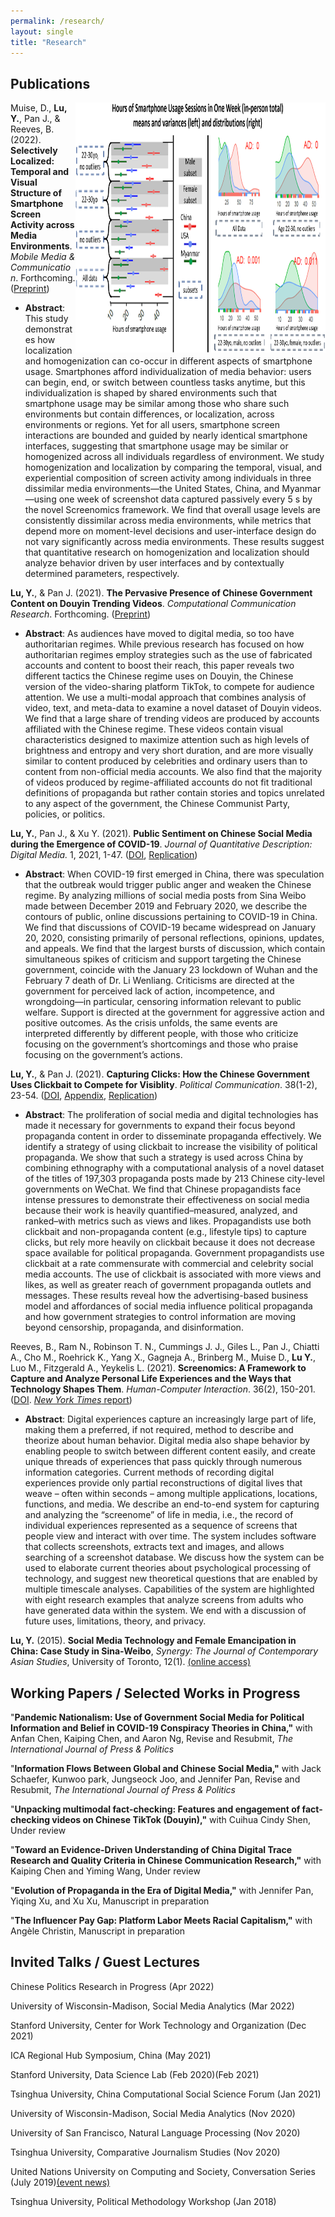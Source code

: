 ```yaml
---
permalink: /research/
layout: single
title: "Research"
---
```



## Publications
<img align="right" src="/Fig3.png" width = 400pt height = 400pt> Muise, D., <b>Lu, Y.</b>, Pan J., & Reeves, B. (2022). <b>Selectively Localized: Temporal and Visual Structure of Smartphone Screen Activity across Media Environments</b>. <i>Mobile Media & Communication</i>. Forthcoming. ([Preprint](https://journals.sagepub.com/doi/full/10.1177/20501579221080333#_i32))
* <b>Abstract</b>: This study demonstrates how localization and homogenization can co-occur in different aspects of smartphone usage. Smartphones afford individualization of media behavior: users can begin, end, or switch between countless tasks anytime, but this individualization is shaped by shared environments such that smartphone usage may be similar among those who share such environments but contain differences, or localization, across environments or regions. Yet for all users, smartphone screen interactions are bounded and guided by nearly identical smartphone interfaces, suggesting that smartphone usage may be similar or homogenized across all individuals regardless of environment. We study homogenization and localization by comparing the temporal, visual, and experiential composition of screen activity among individuals in three dissimilar media environments—the United States, China, and Myanmar—using one week of screenshot data captured passively every 5 s by the novel Screenomics framework. We find that overall usage levels are consistently dissimilar across media environments, while metrics that depend more on moment-level decisions and user-interface design do not vary significantly across media environments. These results suggest that quantitative research on homogenization and localization should analyze behavior driven by user interfaces and by contextually determined parameters, respectively. 


<b>Lu, Y.</b>, & Pan J. (2021). <b>The Pervasive Presence of Chinese Government Content on Douyin Trending Videos</b>. <i>Computational Communication Research</i>. Forthcoming. ([Preprint](https://papers.ssrn.com/sol3/papers.cfm?abstract_id=3794898))
* <b>Abstract</b>: As audiences have moved to digital media, so too have authoritarian regimes. While previous research has focused on how authoritarian regimes employ strategies such as the use of fabricated accounts and content to boost their reach, this paper reveals two different tactics the Chinese regime uses on Douyin, the Chinese version of the video-sharing platform TikTok, to compete for audience attention. We use a multi-modal approach that combines analysis of video, text, and meta-data to examine a novel dataset of Douyin videos. We find that a large share of trending videos are produced by accounts affiliated with the Chinese regime. These videos contain visual characteristics designed to maximize attention such as high levels of brightness and entropy and very short duration, and are more visually similar to content produced by celebrities and ordinary users than to content from non-official media accounts. We also find that the majority of videos produced by regime-affiliated accounts do not fit traditional definitions of propaganda but rather contain stories and topics unrelated to any aspect of the government, the Chinese Communist Party, policies, or politics.

<b>Lu, Y.</b>, Pan J., & Xu Y. (2021). <b>Public Sentiment on Chinese Social Media during the Emergence of COVID-19</b>. <i>Journal of Quantitative Description: Digital Media.</i> 1, 2021, 1-47. ([DOI](https://doi.org/10.51685/jqd.2021.013), [Replication](https://dataverse.harvard.edu/dataset.xhtml?persistentId=doi:10.7910/DVN/ZIIQUG))
* <b>Abstract</b>: When COVID-19 first emerged in China, there was speculation that the outbreak would trigger public anger and weaken the Chinese regime. By analyzing millions of social media posts from Sina Weibo made between December 2019 and February 2020, we describe the contours of public, online discussions pertaining to COVID-19 in China. We find that discussions of COVID-19 became widespread on January 20, 2020, consisting primarily of personal reflections, opinions, updates, and appeals. We find that the largest bursts of discussion, which contain simultaneous spikes of criticism and support targeting the Chinese government, coincide with the January 23 lockdown of Wuhan and the February 7 death of Dr. Li Wenliang. Criticisms are directed at the government for perceived lack of action, incompetence, and wrongdoing—in particular, censoring information relevant to public welfare. Support is directed at the government for aggressive action and positive outcomes. As the crisis unfolds, the same events are interpreted differently by different people, with those who criticize focusing on the government’s shortcomings and those who praise focusing on the government’s actions.

<b>Lu, Y.</b>, & Pan J. (2021). <b>Capturing Clicks: How the Chinese Government Uses Clickbait to Compete for Visiblity</b>. <i>Political Communication</i>. 38(1-2), 23-54. ([DOI](https://www.tandfonline.com/doi/full/10.1080/10584609.2020.1765914), [Appendix](/Lu&Pan_appendix.pdf), [Replication](https://dataverse.harvard.edu/dataset.xhtml?persistentId=doi:10.7910/DVN/TALJOT))
* <b>Abstract</b>: The proliferation of social media and digital technologies has made it necessary for governments to expand their focus beyond propaganda content in order to disseminate propaganda effectively. We identify a strategy of using clickbait to increase the visibility of political propaganda. We show that such a strategy is used across China by combining ethnography with a computational analysis of a novel dataset of the titles of 197,303 propaganda posts made by 213 Chinese city-level governments on WeChat. We find that Chinese propagandists face intense pressures to demonstrate their effectiveness on social media because their work is heavily quantified–measured, analyzed, and ranked–with metrics such as views and likes. Propagandists use both clickbait and non-propaganda content (e.g., lifestyle tips) to capture clicks, but rely more heavily on clickbait because it does not decrease space available for political propaganda. Government propagandists use clickbait at a rate commensurate with commercial and celebrity social media accounts. The use of clickbait is associated with more views and likes, as well as greater reach of government propaganda outlets and messages. These results reveal how the advertising-based business model and affordances of social media influence political propaganda and how government strategies to control information are moving beyond censorship, propaganda, and disinformation.

Reeves, B., Ram N., Robinson T. N., Cummings J. J., Giles L., Pan J., Chiatti A., Cho M., Roehrick K., Yang X., Gagneja A., Brinberg M., Muise D., <b>Lu Y.</b>, Luo M., Fitzgerald A., Yeykelis L. (2021). <b>Screenomics: A Framework to Capture and Analyze Personal Life Experiences and the Ways that Technology Shapes Them</b>. <i>Human-Computer Interaction</i>. 36(2), 150-201. ([DOI](https://www.tandfonline.com/doi/full/10.1080/07370024.2019.1578652). [<i>New York Times</i> report](https://www.nytimes.com/2019/05/31/health/screen-time-mental-health-screenome.html))
* <b>Abstract</b>: Digital experiences capture an increasingly large part of life, making them a preferred, if not required, method to describe and theorize about human behavior. Digital media also shape behavior by enabling people to switch between different content easily, and create unique threads of experiences that pass quickly through numerous information categories. Current methods of recording digital experiences provide only partial reconstructions of digital lives that weave – often within seconds – among multiple applications, locations, functions, and media. We describe an end-to-end system for capturing and analyzing the “screenome” of life in media, i.e., the record of individual experiences represented as a sequence of screens that people view and interact with over time. The system includes software that collects screenshots, extracts text and images, and allows searching of a screenshot database. We discuss how the system can be used to elaborate current theories about psychological processing of technology, and suggest new theoretical questions that are enabled by multiple timescale analyses. Capabilities of the system are highlighted with eight research examples that analyze screens from adults who have generated data within the system. We end with a discussion of future uses, limitations, theory, and privacy.

<b>Lu, Y.</b> (2015). <b>Social Media Technology and Female Emancipation in China: Case Study in Sina-Weibo</b>, <i>Synergy: The Journal of Contemporary Asian Studies</i>, University of Toronto, 12(1). [(online access)](http://utsynergyjournal.org/2015/12/04/social-media-technology-and-female-emancipation-in-china-case-study-in-sina-weibo)


## Working Papers / Selected Works in Progress
"<b>Pandemic Nationalism: Use of Government Social Media for Political Information and Belief in COVID-19 Conspiracy Theories in China,"</b> with Anfan Chen, Kaiping Chen, and Aaron Ng, Revise and Resubmit, <i>The International Journal of Press & Politics</i>

"<b>Information Flows Between Global and Chinese Social Media,"</b> with Jack Schaefer, Kunwoo park, Jungseock Joo, and Jennifer Pan, Revise and Resubmit, <i>The International Journal of Press & Politics</i>

"<b>Unpacking multimodal fact-checking: Features and engagement of fact-checking videos on Chinese TikTok (Douyin),"</b> with Cuihua Cindy Shen, Under review

"<b>Toward an Evidence-Driven Understanding of China Digital Trace Research and Quality Criteria in Chinese Communication Research,"</b> with Kaiping Chen and Yiming Wang, Under review

"<b>Evolution of Propaganda in the Era of Digital Media,"</b> with Jennifer Pan, Yiqing Xu, and Xu Xu, Manuscript in preparation

"<b>The Influencer Pay Gap: Platform Labor Meets Racial Capitalism,"</b> with Angèle Christin, Manuscript in preparation


## Invited Talks / Guest Lectures

Chinese Politics Research in Progress (Apr 2022)

University of Wisconsin-Madison, Social Media Analytics (Mar 2022)
  
Stanford University, Center for Work Technology and Organization (Dec 2021)

ICA Regional Hub Symposium, China (May 2021)
  
Stanford University, Data Science Lab (Feb 2020)(Feb 2021)

Tsinghua University, China Computational Social Science Forum (Jan 2021)

University of Wisconsin-Madison, Social Media Analytics (Nov 2020)

University of San Francisco, Natural Language Processing (Nov 2020)

Tsinghua University, Comparative Journalism Studies (Nov 2020)

United Nations University on Computing and Society, Conversation Series (July 2019)[(event news)](https://cs.unu.edu/events/archive/event/homogenized-and-localized.html#overview)

Tsinghua University, Political Methodology Workshop (Jan 2018)
